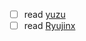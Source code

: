 - [ ] read [yuzu](https://github.com/yuzu-emu/yuzu)
- [ ] read [Ryujinx](https://github.com/Ryujinx/Ryujinx)